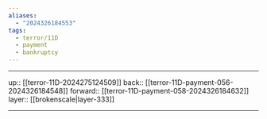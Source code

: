 ```yaml
---
aliases:
  - "2024326184553"
tags:
  - terror/11D
  - payment
  - bankruptcy
---
```




***

up:: [[terror-11D-2024275124509]]
back:: [[terror-11D-payment-056-2024326184548]]
forward:: [[terror-11D-payment-058-2024326184632]]
layer:: [[brokenscale|layer-333]]

***
